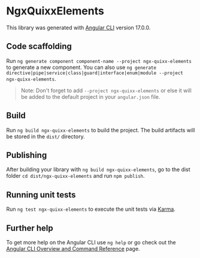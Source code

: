 # NgxQuixxElements

This library was generated with [Angular CLI](https://github.com/angular/angular-cli) version 17.0.0.

## Code scaffolding

Run `ng generate component component-name --project ngx-quixx-elements` to generate a new component. You can also use `ng generate directive|pipe|service|class|guard|interface|enum|module --project ngx-quixx-elements`.

> Note: Don't forget to add `--project ngx-quixx-elements` or else it will be added to the default project in your `angular.json` file.

## Build

Run `ng build ngx-quixx-elements` to build the project. The build artifacts will be stored in the `dist/` directory.

## Publishing

After building your library with `ng build ngx-quixx-elements`, go to the dist folder `cd dist/ngx-quixx-elements` and run `npm publish`.

## Running unit tests

Run `ng test ngx-quixx-elements` to execute the unit tests via [Karma](https://karma-runner.github.io).

## Further help

To get more help on the Angular CLI use `ng help` or go check out the [Angular CLI Overview and Command Reference](https://angular.io/cli) page.
